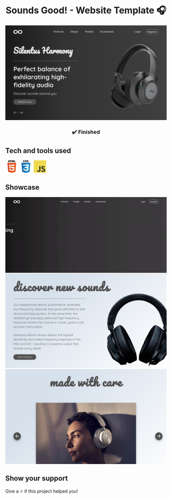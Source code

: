 <h1 align="center">Sounds Good! - Website Template 🎧</h1>

![image](/img/show2.png)

<h3 align="center">✔️ Finished</h3>


## Tech and tools used
<p align="left">
<img src="https://raw.githubusercontent.com/devicons/devicon/master/icons/html5/html5-original-wordmark.svg" alt="html5" width="40" height="40"/>
<img src="https://raw.githubusercontent.com/devicons/devicon/master/icons/css3/css3-original-wordmark.svg" alt="css3" width="40" height="40"/>
<img src="https://raw.githubusercontent.com/devicons/devicon/master/icons/javascript/javascript-original.svg" alt="javascript" width="40" height="40"/>
</p>


## Showcase
![image](/img/show5.gif)
![image](/img/show3.png)
![image](/img/show4.png)


## Show your support

Give a ⭐️ if this project helped you!
